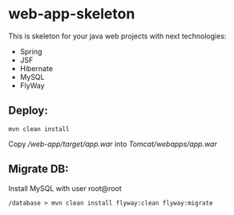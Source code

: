 web-app-skeleton
================

This is skeleton for your java web projects with next technologies:
* Spring
* JSF
* Hibernate
* MySQL
* FlyWay

Deploy:
-------
    mvn clean install
Copy */web-app/target/app.war* into *Tomcat/webapps/app.war*

Migrate DB:
-----------
Install MySQL with user root@root

    /database > mvn clean install flyway:clean flyway:migrate